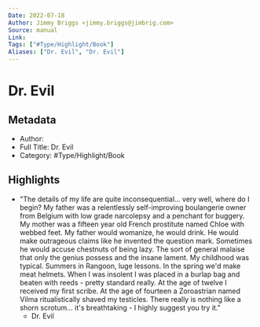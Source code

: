 ```yaml
---
Date: 2022-07-18
Author: Jimmy Briggs <jimmy.briggs@jimbrig.com>
Source: manual
Link: 
Tags: ["#Type/Highlight/Book"]
Aliases: ["Dr. Evil", "Dr. Evil"]
---
```

# Dr. Evil

## Metadata
- Author: 
- Full Title: Dr. Evil
- Category: #Type/Highlight/Book

## Highlights
- "The details of my life are quite inconsequential... very well, where do I begin? My father was a relentlessly self-improving boulangerie owner from Belgium with low grade narcolepsy and a penchant for buggery. My mother was a fifteen year old French prostitute named Chloe with webbed feet. My father would womanize, he would drink. He would make outrageous claims like he invented the question mark. Sometimes he would accuse chestnuts of being lazy. The sort of general malaise that only the genius possess and the insane lament. My childhood was typical. Summers in Rangoon, luge lessons. In the spring we'd make meat helmets. When I was insolent I was placed in a burlap bag and beaten with reeds - pretty standard really. At the age of twelve I received my first scribe. At the age of fourteen a Zoroastrian named Vilma ritualistically shaved my testicles. There really is nothing like a shorn scrotum... it's breathtaking - I highly suggest you try it." 
  - Dr. Evil

